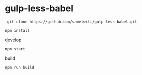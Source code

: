 # gulp-less-babel

``` git clone https://github.com/samelwitt/gulp-less-babel.git```

```npm install```

develop

```npm start```

build

```npm run build```
